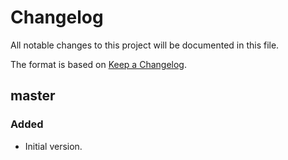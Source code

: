 # Changelog
All notable changes to this project will be documented in this file.

The format is based on [Keep a Changelog](https://keepachangelog.com/en/1.0.0/).

## master
### Added
- Initial version.
